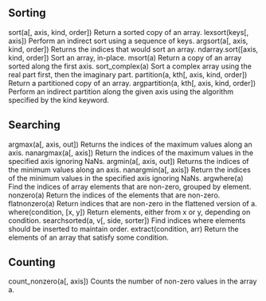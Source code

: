 ## Sorting

sort(a[, axis, kind, order])	    Return a sorted copy of an array.
lexsort(keys[, axis])	            Perform an indirect sort using a sequence of keys.
argsort(a[, axis, kind, order])	    Returns the indices that would sort an array.
ndarray.sort([axis, kind, order])	Sort an array, in-place.
msort(a)	                        Return a copy of an array sorted along the first axis.
sort_complex(a)	                            Sort a complex array using the real part first, then the imaginary part.
partition(a, kth[, axis, kind, order])	    Return a partitioned copy of an array.
argpartition(a, kth[, axis, kind, order])	Perform an indirect partition along the given axis using the algorithm specified by the kind keyword.

## Searching

argmax(a[, axis, out])	Returns the indices of the maximum values along an axis.
nanargmax(a[, axis])	Return the indices of the maximum values in the specified axis ignoring NaNs.
argmin(a[, axis, out])	Returns the indices of the minimum values along an axis.
nanargmin(a[, axis])	Return the indices of the minimum values in the specified axis ignoring NaNs.
argwhere(a)	Find the indices of array elements that are non-zero, grouped by element.
nonzero(a)	Return the indices of the elements that are non-zero.
flatnonzero(a)	Return indices that are non-zero in the flattened version of a.
where(condition, [x, y])	Return elements, either from x or y, depending on condition.
searchsorted(a, v[, side, sorter])	Find indices where elements should be inserted to maintain order.
extract(condition, arr)	Return the elements of an array that satisfy some condition.

## Counting

count_nonzero(a[, axis])	Counts the number of non-zero values in the array a.


